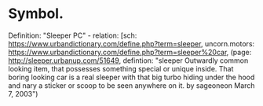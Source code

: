 # Symbol.
Definition: "Sleeper PC" - relation: [sch: https://www.urbandictionary.com/define.php?term=sleeper, uncorn.motors: https://www.urbandictionary.com/define.php?term=sleeper%20car, (page: http://sleeper.urbanup.com/51649, defintion: "sleeper
Outwardly common looking item, that possesses something special or unique inside.
That boring looking car is a real sleeper with that big turbo hiding under the hood and nary a sticker or scoop to be seen anywhere on it.
by sageoneon March 7, 2003")
